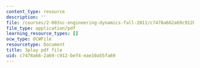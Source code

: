```yaml
---
content_type: resource
description: ''
file: /courses/2-003sc-engineering-dynamics-fall-2011/c7478a662a69c912bef4eae10a55fa69_zNCBDrnT05E.pdf
file_type: application/pdf
learning_resource_types: []
ocw_type: OCWFile
resourcetype: Document
title: 3play pdf file
uid: c7478a66-2a69-c912-bef4-eae10a55fa69
---
```

